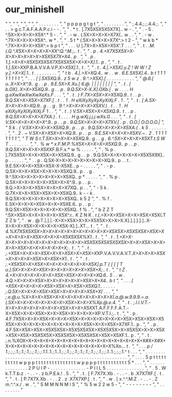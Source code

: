 # our_minishell
"                                                                                                                                ",
"                                                                                                                                ",
"                                                                                                                                ",
"                                                                                                                                ",
"                                                        . . . . . . . .                                                         ",
"                                                        p p p p g t g t                                                         ",
"                                                        . . . . . . . .                                                         ",
"                                                        ;.4.4.;.;.4.4.;.                                                        ",
"                                                . . > g c.T.A.F.A.A.P.c.i - - .                                                 ",
"                                                . * t . ].7X5X5X5X5X7X].. w - .                                                 ",
"                                                . - 5 . ^.5X>X>X>X>X5X^.* 5 - .                                                 ",
"                                                . - w . (.5X>X>X>X>X7X(.. w . .                                                 ",
"                                                . - w . ^.7X>X>X>X>X5X^.. w * .                                                 ",
"                                                . 5 t * (.5X>X>X>X>X7X^.> t 2 -                                                 ",
"                                                w k b * ^.7X>X>X>X>X5X^.> b p t                                                 ",
"                                                . . . U ].7X>X>X5X>X5X'.T . . .                                                 ",
"                                        . t . *.M.(.Q.^.*X5X>X>X>X>X>X*X^.Q.^.M.;.. t .                                         ",
"                                        . p . 4.+X7X5X5X>X-X>X>X>X>X>X>X5X5X7X+X4.. p .                                         ",
"                                        . p . 1.].>X>X>X5X5X5X5X7X5X5X5X>X>X>X].1.. p .                                         ",
"                                        . t . 1.].5X>X*XP.B.A.V.V.A.V.P.*X>X5X|.1.. t .                                         ",
"                                        . t . 4.|.>X5X].y.Z ! W W ! Z y.].>X>X|.1.. t .                 . . . . . . . .         ",
"                                        t b . 4.|.>X>XQ.4.. w . . w . 6.E.5X5X].4.. b t                 1 1 1 1 1 1 1 1         ",
"                                        . . . [ |.5X5XQ.9.. z 5 w z . 9.^.>X5X].[ . . .                 . . . . . . . .         ",
"                                        @.6.[ u..X>X>X^.9.. g . . p . 9.E.5X>X.Xu.[ 6.@.                | | | | | | | |         ",
"                                . t . [ b.OX]..X>X>X5XQ.9.. g . . p . 9.Q.5X>X-X.X].OXb.[ . w . . . . H g.eXwXwXwXwXeXs.F . . . ",
"                                . t . ) F.7X>X5X>X>X5XQ.9.. t . . p . 9.Q.5X>X>X5X>X7XF.[ . t . . 1 . H eXiXyXyXyXyXiXj.F . 1 . ",
"                                . t . [ A.5X-X>X>X>X>XQ.9.. g . . g . 9.^.>X>X>X>X>X5XV.) . t . . 1 . H eXiXyXyXiXyXiXj.F 1 . . ",
"                                . t . ) V.5X>X5X>X>X5XQ.9.. t . . p . 9.Q.5X>X>X>X>X7XA.) . t . . . . H g.wXj.j.j.j.wXs.G . . . ",
"                                . t . [ V.5X>X>X>X>X>X^.9.. p . . p . 9.Q.5X>X>X>X>X7XV.[ . p .         O.O.| O.O.O.O.|         ",
"                                5 k . { V.5X>X>X>X>X5XQ.9.. p . . p . 9.Q.5X>X>X>X>X5XA.{ . k 5         . . . . . . . .         ",
"                                . 2 . ~ V.5X>X>X5X>X>XQ.9.. p . . p . 9.E.5X>X>X>X>X5XV.~ . 2 .         1 1 1 1 1 1 1 1         ",
"                                T W S t.T.5X>X>X>X>X5XQ.9.. g . . g . 6.^.5X>X>X>X>X5XT.t.S W T         . . . . . . . .         ",
"                        . % w * x.F.M.P.%X5X>X>X>X>X5XQ.9.. p . . p . 9.Q.5X>X>X>X>X5X*XF.B.F.x.* w % . . . . .                 ",
"                        . % p . ].7X5X5X>X>X>X5X>X>X5XQ.9.. g . . p . 9.Q.5X>X>X>X>X>X>X5X5X9X].. p . . . . . .                 ",
"                        . . p . Q.5X-X>X>X>X>X>X>X>X>XQ.9.. p . . t . 9.E.5X>X>X>X5X>X5X-X-X5XE.. p - . . . . .                 ",
"                        . - p . Q.5X>X>X>X5X>X>X>X>X5XQ.9.. p . . g . 9.^.5X>X>X>X>X>X>X>X>X5XQ.. p * . . . . .                 ",
"                        . % p . Q.5X>X>X>X>X>X>X5X>X>X^.9.. p . . p . 9.Q.>X>X>X>X5X>X>X>X>X7XQ.. p . .                         ",
"                        - 5 k . Q.7X>X>X>X5X>X5X>X>X5XQ.9.. k - - k . 9.Q.5X>X>X>X>X>X>X>X>X5XQ.. k 5 2                         ",
"                        . % f . E.5X>X>X>X>X5X>X>X>X5XE.6.. p . . p . 9.Q.5X>X5X>X>X>X>X>X>X5XQ.. f % .                         ",
"                        b Z Z T ^.5X>X5X>X>X>X>X>X>X5X^.r.. K Z N K . r.(.>X>X>X5X>X>X>X5X>X5X(.T Z Z b                         ",
"                . w . @.T.|.].|.-X>X>X5X>X>X>X5X5X>X>X>X.X].].].].].]..X-X>X>X>X5X>X>X>X>X>X5X-X].]..XT.*.. t .                 ",
"                . t . 4.%X7X5X5X5X>X>X>X>X>X>X>X>X>X>X>X>X5X5X>X5X5X5X>X5X>X>X>X>X>X>X5X>X>X>X>X5X5X5X%X1.. t .                 ",
"                . t . 1.+X>X-X>X>X>X>X>X>X>X>X>X>X>X>X>X5X5X5X5X5X5X5X>X>X>X5X>X>X>X>X>X5X>X>X>X>X-X>X+X;.. t .                 ",
"                . t . ;.+X5X>X>X>X>X5X>X>X>X5X>X>X5X>X*XP.V.A.V.V.A.V.T.*X>X>X>X>X5X>X>X>X>X>X5X>X>X5X+X1.. t .                 ",
"                . t . ;.+X5X5X>X>X5X>X>X>X>X>X>X>X>X5X].p.T { [ [ [ T u.].5X>X>X>X>X5X>X>X>X>X>X>X>X5X+X;.. t .                 ",
"                t Z . 4.+X>X>X>X>X>X>X>X5X>X5X>X>X>X>XQ.6.. 5 . . w . 4.Q.>X>X>X>X5X>X>X>X>X>X>X>X5X>X+X4.. b t                 ",
"                . . . [ +X5X>X>X>X>X>X5X>X5X>X>X5X>X5XQ.1.. . . . . . ;.Q.5X>X>X>X>X5X>X5X>X>X>X>X>X5X+X[ . . .                 ",
"                ;.e.@.u.%X>X>X>X5X>X>X>X>X>X>X>X>X>X>X(.a.@.w.9.9.9.=.a.(.5X>X>X>X>X>X>X>X>X>X5X>X>X>X%Xp.@.e.4.                ",
"        . t . ;.l.I.V.T.-X>X>X>X>X>X>X>X>X>X5X>X>X>X5X*XT.A.F.F.F.F.A.T.-X>X5X>X>X>X5X>X>X>X5X>X>X>X>X>XP.V.T.l.;.. t .         ",
"        . p . 4.F.7X5X>X>X>X5X>X>X>X>X5X>X>X>X>X>X>X>X>X5X>X5X>X5X>X5X5X>X>X>X>X>X>X>X>X>X>X>X>X5X>X>X>X5X>X7XF.1.. p .         ",
"        . p . 4.F.5X>X5X>X5X>X5X5X5X>X5X5X5X5X>X5X5X5X>X>X5X5X>X>X>X5X>X5X>X5X>X5X5X5X>X5X5X5X>X5X5X5X>X5X>X5XF.1.. p .         ",
"        . t . ;.n.%XOX+X+X+X+X+X+X+X+X+X+X+X+X+X+X+X+X+X+X+X+X+X#X+X#X+X+X+X+X+X+X+X+X+X+X+X+X+X+X+X+X+X+X+X%Xn.*.. t .         ",
"        . . . p / 1.;.;.;.1.;.1.;.1.;.;.1.;.;.1.1.*.1.;.1.*.1.;.;.1.;.;.1.;.1.;.1.;.1.;.;.1.;.;.1.*.1.;.;.;.1.^ t . . .         ",
"        . . . . . . . . . . . . . . . . . . . . . . . . . . . . . . . . . . . . . . . . . . . . . . . . . . . . . . . .         ",
"        . . . . 5 p t t t t t t t t t t w p p p t t t t t t t t t t t t t t t w p p p p t t t t t t t t t t t 5 * . . .         ",
"        . . . . . . . . . . . . . . . 2 P U I P - . . . . . . . . . . . . . . - P I I L 5 . . . . . . . . . . . . . . .         ",
"                                . 5 . W k.T.T.b.z . - .                 . - . z b.P.E.k.! . 5 .                                 ",
"                                . t . [ F.7X7X.Xb . - .                 . - . b .X7X7XF.[ . t .                                 ",
"                                . t . [ P.7X7X.Xb . - .                 . 2 . z .X7X7XP.[ . t .                                 ",
"                                . w . [ x.^.^.M.Z . - .                 . - . Z m.^.^.x./ . w .                                 ",
"                                        S M M N                                 N M l S                                         ",
"                                        % 5 w 2                                 2 w 5 -                                         ",
"                                        - - - -                                 - - - -                                         ",
"                                        . . . .                                 . . . .                                         "
